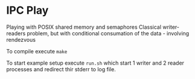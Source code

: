 IPC Play
========

Playing with POSIX shared memory and semaphores
Classical writer-readers problem, but with conditional consumation of the data - involving rendezvous

To compile execute `make`

To start example setup execute `run.sh` which start 1 writer and 2 reader processes and redirect thir stderr to log file.